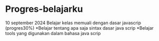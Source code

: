 # Progres-belajarku

10 september 2024
Belajar kelas memuali dengan dasar javascrip (progres30%)
*Belajar tentang apa saja sintax dasar java scrip
*Belajar tools yang digunakan dalam bahasa java scrip 
